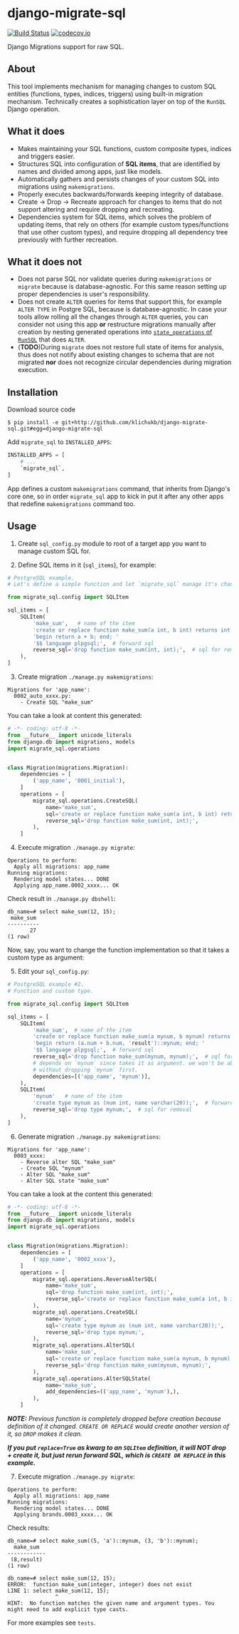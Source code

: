 # django-migrate-sql

[![Build Status](https://travis-ci.org/klichukb/django-migrate-sql.svg?branch=master)](https://travis-ci.org/klichukb/django-migrate-sql)
[![codecov.io](https://img.shields.io/codecov/c/github/klichukb/django-migrate-sql/master.svg)](https://codecov.io/github/klichukb/django-migrate-sql?branch=master)

Django Migrations support for raw SQL.

## About
This tool implements mechanism for managing changes to custom SQL entities (functions, types, indices, triggers) using built-in migration mechanism. Technically creates a sophistication layer on top of the `RunSQL` Django operation.

## What it does
* Makes maintaining your SQL functions, custom composite types, indices and triggers easier.
* Structures SQL into configuration of **SQL items**, that are identified by names and divided among apps, just like models.
* Automatically gathers and persists changes of your custom SQL into migrations using `makemigrations`.
* Properly executes backwards/forwards keeping integrity of database.
* Create -> Drop -> Recreate approach for changes to items that do not support altering and require dropping and recreating.
* Dependencies system for SQL items, which solves the problem of updating items, that rely on others (for example custom types/functions that use other custom types), and require dropping all dependency tree previously with further recreation.

## What it does not
* Does not parse SQL nor validate queries during `makemigrations` or `migrate` because is database-agnostic. For this same reason setting up proper dependencies is user's responsibility.
* Does not create `ALTER` queries for items that support this, for example `ALTER TYPE` in Postgre SQL, because is database-agnostic. In case your tools allow rolling all the changes through `ALTER` queries, you can consider not using this app **or** restructure migrations manually after creation by nesting generated operations into [`state_operations` of `RunSQL`](https://docs.djangoproject.com/en/1.8/ref/migration-operations/#runsql) that does `ALTER`.
* (**TODO**)During `migrate` does not restore full state of items for analysis, thus does not notify about existing changes to schema that are not migrated **nor** does not recognize circular dependencies during migration execution.

## Installation

Download source code
```
$ pip install -e git+http://github.com/klichukb/django-migrate-sql.git#egg=django-migrate-sql
```

Add `migrate_sql` to `INSTALLED_APPS`:

```python
INSTALLED_APPS = [
    # ...
    `migrate_sql`,
]
```
App defines a custom `makemigrations` command, that inherits from Django's core one, so in order `migrate_sql` app to kick in put it after any other apps that redefine `makemigrations` command too.

## Usage
1) Create `sql_config.py` module to root of a target app you want to manage custom SQL for.

2) Define SQL items in it (`sql_items`), for example:

```python
# PostgreSQL example.
# Let's define a simple function and let `migrate_sql` manage it's changes.

from migrate_sql.config import SQLItem

sql_items = [
    SQLItem(
        'make_sum',   # name of the item
        'create or replace function make_sum(a int, b int) returns int as $$ '
        'begin return a + b; end; ' 
        '$$ language plpgsql;',  # forward sql
        reverse_sql='drop function make_sum(int, int);',  # sql for removal
    ),
]
```
3) Create migration `./manage.py makemigrations`:
```
Migrations for 'app_name':
  0002_auto_xxxx.py:
    - Create SQL "make_sum"
```

You can take a look at content this generated:

```python
# -*- coding: utf-8 -*-
from __future__ import unicode_literals
from django.db import migrations, models
import migrate_sql.operations


class Migration(migrations.Migration):
    dependencies = [
        ('app_name', '0001_initial'),
    ]
    operations = [
        migrate_sql.operations.CreateSQL(
            name='make_sum',
            sql='create or replace function make_sum(a int, b int) returns int as $$ begin return a + b; end; $$ language plpgsql;',
            reverse_sql='drop function make_sum(int, int);',
        ),
    ]
```
4) Execute migration `./manage.py migrate`:
```
Operations to perform:
  Apply all migrations: app_name
Running migrations:
  Rendering model states... DONE
  Applying app_name.0002_xxxx... OK
```

Check result in `./manage.py dbshell`:
```
db_name=# select make_sum(12, 15);
 make_sum 
----------
       27
(1 row)
```

Now, say, you want to change the function implementation so that it takes a custom type as argument:

5) Edit your `sql_config.py`:

```python
# PostgreSQL example #2.
# Function and custom type.

from migrate_sql.config import SQLItem

sql_items = [
    SQLItem(
        'make_sum',  # name of the item
        'create or replace function make_sum(a mynum, b mynum) returns mynum as $$ '
        'begin return (a.num + b.num, 'result')::mynum; end; '
        '$$ language plpgsql;',  # forward sql
        reverse_sql='drop function make_sum(mynum, mynum);',  # sql for removal
        # depends on `mynum` since takes it as argument. we won't be able to drop function
        # without dropping `mynum` first.
        dependencies=[('app_name', 'mynum')],
    ),
    SQLItem(
        'mynum'   # name of the item
        'create type mynum as (num int, name varchar(20));',  # forward sql
        reverse_sql='drop type mynum;',  # sql for removal
    ),
]
```

6) Generate migration `./manage.py makemigrations`:

```
Migrations for 'app_name':
  0003_xxxx:
    - Reverse alter SQL "make_sum"
    - Create SQL "mynum"
    - Alter SQL "make_sum"
    - Alter SQL state "make_sum"
``` 

You can take a look at the content this generated:

```python
# -*- coding: utf-8 -*-
from __future__ import unicode_literals
from django.db import migrations, models
import migrate_sql.operations


class Migration(migrations.Migration):
    dependencies = [
        ('app_name', '0002_xxxx'),
    ]
    operations = [
        migrate_sql.operations.ReverseAlterSQL(
            name='make_sum',
            sql='drop function make_sum(int, int);',
            reverse_sql='create or replace function make_sum(a int, b int) returns int as $$ begin return a + b; end; $$ language plpgsql;',
        ),
        migrate_sql.operations.CreateSQL(
            name='mynum',
            sql='create type mynum as (num int, name varchar(20));',
            reverse_sql='drop type mynum;',
        ),
        migrate_sql.operations.AlterSQL(
            name='make_sum',
            sql='create or replace function make_sum(a mynum, b mynum) returns mynum as $$ begin return (a.num + b.num, \'result\')::mynum; end; $$ language plpgsql;',
            reverse_sql='drop function make_sum(mynum, mynum);',
        ),
        migrate_sql.operations.AlterSQLState(
            name='make_sum',
            add_dependencies=(('app_name', 'mynum'),),
        ),
    ]
```
_**NOTE:** Previous function is completely dropped before creation
because definition of it changed. `CREATE OR REPLACE` would create another version of it, so `DROP` makes it clean._

**_If you put `replace=True` as kwarg to an `SQLItem` definition, it will NOT drop + create it, but just rerun forward SQL, which is `CREATE OR REPLACE` in this example._**


7) Execute migration `./manage.py migrate`:

```
Operations to perform:
  Apply all migrations: app_name
Running migrations:
  Rendering model states... DONE
  Applying brands.0003_xxxx... OK
```

Check results:
```
db_name=# select make_sum((5, 'a')::mynum, (3, 'b')::mynum);
  make_sum  
------------
 (8,result)
(1 row)

db_name=# select make_sum(12, 15);
ERROR:  function make_sum(integer, integer) does not exist
LINE 1: select make_sum(12, 15);
               ^
HINT:  No function matches the given name and argument types. You might need to add explicit type casts.
```

For more examples see `tests`.



